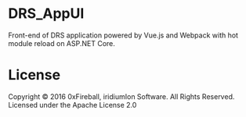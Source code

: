 
# DRS_AppUI

Front-end of DRS application powered by Vue.js and Webpack with hot module reload on ASP.NET Core.

# License

Copyright &copy; 2016 0xFireball, iridiumIon Software. All Rights Reserved.  
Licensed under the Apache License 2.0
